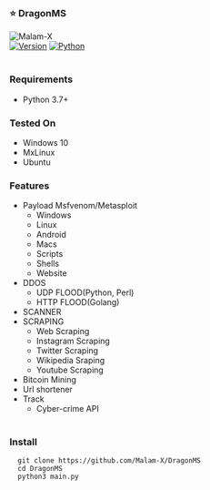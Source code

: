 ### :star: DragonMS

![Malam-X](https://komarev.com/ghpvc/?username=Malam-X&label=Views&color=blue&style=plastic)<br>
[![Version](https://img.shields.io/badge/Version-v0.2-blue)]()
[![Python](https://img.shields.io/badge/Python-v3.7%2B-blue)]()
<br><br>
### Requirements

-   Python 3.7+

### Tested On

-   Windows 10
-   MxLinux
-   Ubuntu

### Features

-   Payload Msfvenom/Metasploit
    -   Windows
    -   Linux
    -   Android
    -   Macs
    -   Scripts
    -   Shells
    -   Website
-   DDOS
    -   UDP FLOOD(Python, Perl)
    -   HTTP FLOOD(Golang)
-   SCANNER
-   SCRAPING
    -   Web Scraping
    -   Instagram Scraping
    -   Twitter Scraping
    -   Wikipedia Sraping
    -   Youtube Scraping
-   Bitcoin Mining
-   Url shortener
-   Track
    -   Cyber-crime API
<br><br>

### Install

```
  git clone https://github.com/Malam-X/DragonMS
  cd DragonMS
  python3 main.py
```
<br>
<br>
